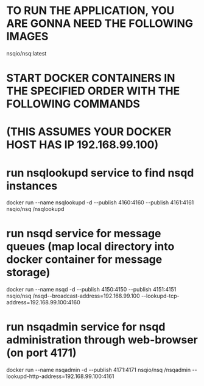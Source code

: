 # TO RUN THE APPLICATION, YOU ARE GONNA NEED THE FOLLOWING IMAGES
nsqio/nsq:latest

# START DOCKER CONTAINERS IN THE SPECIFIED ORDER WITH THE FOLLOWING COMMANDS
# (THIS ASSUMES YOUR DOCKER HOST HAS IP 192.168.99.100)

# run nsqlookupd service to find nsqd instances
docker run --name nsqlookupd -d --publish 4160:4160 --publish 4161:4161 nsqio/nsq /nsqlookupd

# run nsqd service for message queues (map local directory into docker container for message storage)
docker run --name nsqd -d --publish 4150:4150 --publish 4151:4151 nsqio/nsq /nsqd--broadcast-address=192.168.99.100 --lookupd-tcp-address=192.168.99.100:4160

# run nsqadmin service for nsqd administration through web-browser (on port 4171)
docker run --name nsqadmin -d --publish 4171:4171 nsqio/nsq /nsqadmin --lookupd-http-address=192.168.99.100:4161
